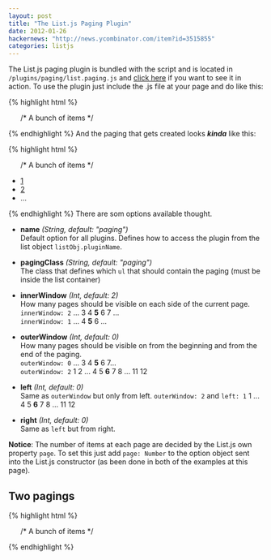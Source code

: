 ```yaml
---
layout: post
title: "The List.js Paging Plugin"
date: 2012-01-26
hackernews: "http://news.ycombinator.com/item?id=3515855"
categories: listjs
---
```


The List.js paging plugin is bundled with the script and is located in `/plugins/paging/list.paging.js` and [click here](http://listjs.com/examples/paging.html) if you want to see it in action. To use the plugin just include the .js file at your page and do like this:

{% highlight html %}
<div id="listId">
	<ul class="list">
		/* A bunch of items */
	</ul>
	<ul class="paging"></ul>
</div>

<script>
var options = {
	valueNames: [ 'name', 'category' ],
	page: 3,
	plugins: [
		[ 'paging' ]
	]
};

var listObj = new List('listId', options);
</script>
{% endhighlight %}
And the paging that gets created looks _**kinda**_ like this:

{% highlight html %}
<div id="listId">
	<ul class="list">
		/* A bunch of items */
	</ul>
	<ul class="paging">
	   <li>
	       <div class="page">
	           <a class="active" href="javascript:function Z(){Z=\"\"}Z()">1</a>
           </div>
       </li>
	   <li>
	       <div class="page">
	           <a href="javascript:function Z(){Z=\"\"}Z()">2</a>
           </div>
       </li>
	   <li>
	       <div class="page">
	           ...
           </div>
       </li>
	</ul>
</div>
{% endhighlight %}
There are som options available thought.

* **name** _(String, default: "paging")_  
Default option for all plugins. Defines how to access the plugin from the list object `listObj.pluginName`.

* **pagingClass** _(String, default: "paging")_  
The class that defines which `ul` that should contain the paging (must be inside the list container)

* **innerWindow** _(Int, default: 2)_  
How many pages should be visible on each side of the current page.  
`innerWindow: 2` ... 3 4 **5** 6 7 ...  
`innerWindow: 1` ... 4 **5** 6 ...

* **outerWindow** _(Int, default: 0)_  
How many pages should be visible on from the beginning and from the end of the paging.  
`outerWindow: 0` ... 3 4 **5** 6 7...  
`outerWindow: 2` 1 2 ... 4 5 **6** 7 8 ... 11 12

* **left** _(Int, default: 0)_  
Same as `outerWindow` but only from left.
`outerWindow: 2` and `left: 1` 1 ... 4 5 **6** 7 8 ... 11 12

* **right** _(Int, default: 0)_  
Same as `left` but from right.

**Notice**: The number of items at each page are decided by the List.js own property `page`. To set this just add `page: Number` to the option object sent into the List.js constructor (as been done in both of the examples at this page).

## Two pagings

{% highlight html %}
<div id="listId">
	<ul class="pagingTop"></ul>
	<ul class="list">
		/* A bunch of items */
	</ul>
	<ul class="pagingBottom"></ul>
</div>

<script>
var pagingTopOptions = { 
	name: "pagingTop", 
	pagingClass: "pagingTop",
	outerWindow: 2
};
var pagingBottomOptions = { 
	name: "pagingBottom", 
	pagingClass: "pagingBottom",
	innerWindow: 3,
	left: 2,
	right: 4
};
var listOptions = {
	valueNames: [ 'name', 'category' ],
	page: 3,
	plugins: [
		[ 'paging', pagingTopOptions],
		[ 'paging', pagingBottomOptions]
	]
};

var listObj = new List('listId', listOptions);
</script>
{% endhighlight %}

